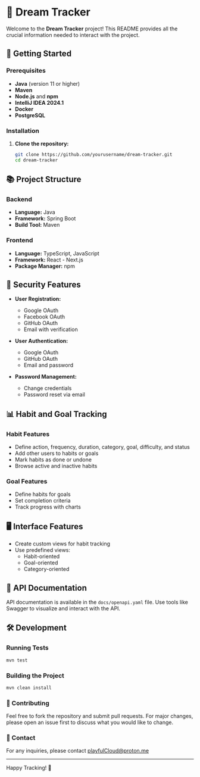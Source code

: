 # 🌟 Dream Tracker

Welcome to the **Dream Tracker** project! This README provides all the crucial information needed to interact with the project.

## 🚀 Getting Started

### Prerequisites
- **Java** (version 11 or higher)
- **Maven**
- **Node.js** and **npm**
- **IntelliJ IDEA 2024.1**
- **Docker**
- **PostgreSQL** 

### Installation

1. **Clone the repository:**
   ```bash
   git clone https://github.com/yourusername/dream-tracker.git
   cd dream-tracker
    ```
## 📚 Project Structure

### Backend
- **Language:** Java
- **Framework:** Spring Boot
- **Build Tool:** Maven

### Frontend
- **Language:** TypeScript, JavaScript
- **Framework:** React - Next.js
- **Package Manager:** npm

## 🔐 Security Features

- **User Registration:**
  - Google OAuth
  - Facebook OAuth
  - GitHub OAuth
  - Email with verification

- **User Authentication:**
  - Google OAuth
  - GitHub OAuth
  - Email and password

- **Password Management:**
  - Change credentials
  - Password reset via email

## 📊 Habit and Goal Tracking

### Habit Features
- Define action, frequency, duration, category, goal, difficulty, and status
- Add other users to habits or goals
- Mark habits as done or undone
- Browse active and inactive habits

### Goal Features
- Define habits for goals
- Set completion criteria
- Track progress with charts

## 🖥️ Interface Features

- Create custom views for habit tracking
- Use predefined views:
  - Habit-oriented
  - Goal-oriented
  - Category-oriented

## 📄 API Documentation

API documentation is available in the `docs/openapi.yaml` file. Use tools like Swagger to visualize and interact with the API.

## 🛠️ Development

### Running Tests
```bash
mvn test
```
### Building the Project
```bash
mvn clean install
```
### 🤝 Contributing
Feel free to fork the repository and submit pull requests. For major changes, please open an issue first to discuss what you would like to change. 

### 📧 Contact
For any inquiries, please contact playfulCloud@proton.me   <hr></hr> Happy Tracking! 🎉